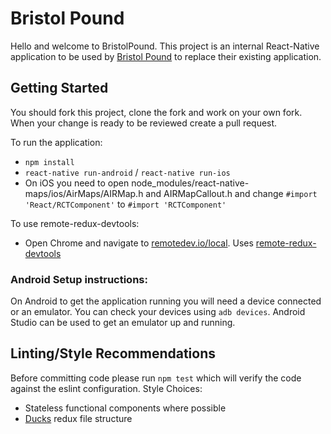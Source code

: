 # Bristol Pound
Hello and welcome to BristolPound. This project is an internal React-Native application to be used by [Bristol Pound](http://bristolpound.org/) to replace their existing application.

## Getting Started
You should fork this project, clone the fork and work on your own fork. When your change is ready to be reviewed create a pull request.

To run the application:
* `npm install`
* `react-native run-android` / `react-native run-ios`
* On iOS you need to open node_modules/react-native-maps/ios/AirMaps/AIRMap.h and AIRMapCallout.h and change `#import 'React/RCTComponent'` to `#import 'RCTComponent'`

To use remote-redux-devtools:
* Open Chrome and navigate to [remotedev.io/local](remotedev.io/local). Uses [remote-redux-devtools](https://github.com/zalmoxisus/remote-redux-devtools)

### Android Setup instructions:
On Android to get the application running you will need a device connected or an emulator. You can check your devices using `adb devices`. Android Studio can be used to get an emulator up and running.

## Linting/Style Recommendations
Before committing code please run `npm test` which will verify the code against the eslint configuration.
Style Choices:
* Stateless functional components where possible
* [Ducks](https://github.com/erikras/ducks-modular-redux) redux file structure

